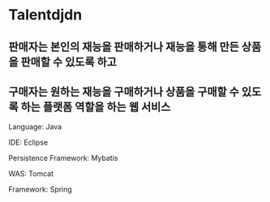 # Talentdjdn
## 판매자는 본인의 재능을 판매하거나 재능을 통해 만든 상품을 판매할 수 있도록 하고
## 구매자는 원하는 재능을 구매하거나 상품을 구매할 수 있도록 하는 플랫폼 역할을 하는 웹 서비스

Language: Java

IDE: Eclipse

Persistence Framework: Mybatis

WAS: Tomcat

Framework: Spring
